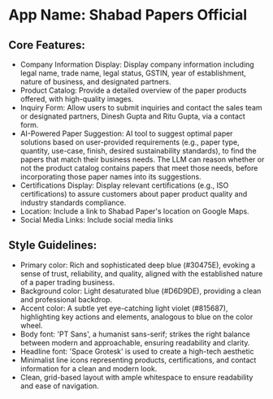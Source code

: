 # **App Name**: Shabad Papers Official

## Core Features:

- Company Information Display: Display company information including legal name, trade name, legal status, GSTIN, year of establishment, nature of business, and designated partners.
- Product Catalog: Provide a detailed overview of the paper products offered, with high-quality images.
- Inquiry Form: Allow users to submit inquiries and contact the sales team or designated partners, Dinesh Gupta and Ritu Gupta, via a contact form.
- AI-Powered Paper Suggestion: AI tool to suggest optimal paper solutions based on user-provided requirements (e.g., paper type, quantity, use-case, finish, desired sustainability standards), to find the papers that match their business needs. The LLM can reason whether or not the product catalog contains papers that meet those needs, before incorporating those paper names into its suggestions.
- Certifications Display: Display relevant certifications (e.g., ISO certifications) to assure customers about paper product quality and industry standards compliance.
- Location: Include a link to Shabad Paper's location on Google Maps.
- Social Media Links: Include social media links

## Style Guidelines:

- Primary color: Rich and sophisticated deep blue (#30475E), evoking a sense of trust, reliability, and quality, aligned with the established nature of a paper trading business.
- Background color: Light desaturated blue (#D6D9DE), providing a clean and professional backdrop.
- Accent color: A subtle yet eye-catching light violet (#815687), highlighting key actions and elements, analogous to blue on the color wheel.
- Body font: 'PT Sans', a humanist sans-serif; strikes the right balance between modern and approachable, ensuring readability and clarity.
- Headline font: 'Space Grotesk' is used to create a high-tech aesthetic
- Minimalist line icons representing products, certifications, and contact information for a clean and modern look.
- Clean, grid-based layout with ample whitespace to ensure readability and ease of navigation.